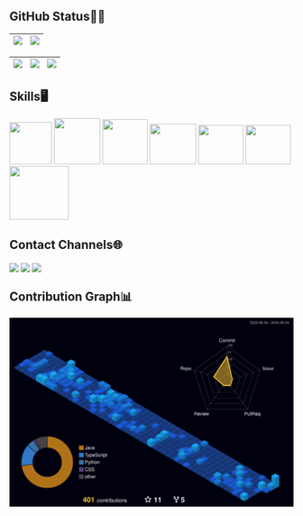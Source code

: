 ## GitHub Status👨‍💻
| ![](http://github-profile-summary-cards.vercel.app/api/cards/profile-details?username=yellowisk&theme=yeblu) | ![](http://github-profile-summary-cards.vercel.app/api/cards/productive-time?username=yellowisk&theme=yeblu&utcOffset=8) 
| :-: | :-: |

| ![](http://github-profile-summary-cards.vercel.app/api/cards/stats?username=yellowisk&theme=yeblu) | ![](http://github-profile-summary-cards.vercel.app/api/cards/repos-per-language?username=yellowisk&theme=yeblu) | ![](http://github-profile-summary-cards.vercel.app/api/cards/most-commit-language?username=yellowisk&theme=yeblu) 
| :-: | :-: | :-: |



## Skills🖥
<div>
  <img height="75" width="75" src="https://cdn.jsdelivr.net/gh/devicons/devicon@latest/icons/java/java-original.svg" />        
  <img height="82" width="82" src="https://www.ivankrizsan.se/wp-content/uploads/2019/12/spring_webflux_logo.png" />
  <img height="80" width="80" src="https://miro.medium.com/v2/resize:fit:1200/1*Klh1l7wkoG6PDPb9A5oCHQ.png" />
  <img height="72" width="82" src="https://cdn.jsdelivr.net/gh/devicons/devicon/icons/postgresql/postgresql-plain.svg" />
  <img height="70" width="80" src="https://cdn.jsdelivr.net/gh/devicons/devicon@latest/icons/python/python-original.svg" />
  <img height="70" width="80" src="https://cdn.jsdelivr.net/gh/devicons/devicon@latest/icons/typescript/typescript-original.svg" />
  <img height="95" width="105" src="https://cdn.jsdelivr.net/gh/devicons/devicon@latest/icons/docker/docker-original.svg">
</div>



## Contact Channels🌐
<div>
  <a href="https://www.instagram.com/heitor_2013/">
    <img align="center" src="https://img.shields.io/badge/Instagram-D62976?style=for-the-badge&logo=instagram&logoColor=white"></a>
  <a href="https://www.linkedin.com/in/o-heitor-almeida/">
    <img align="center" src="https://img.shields.io/badge/-LinkedIn-%230077B5?style=for-the-badge&logo=linkedin&logoColor=white"></a>
  <a href = "mailto: oheitordealmeida@gmail.com">
    <img align="center" src="https://img.shields.io/badge/Gmail-BB001B?style=for-the-badge&logo=gmail&logoColor=white" target="_blank">
  </a>
</div>

## Contribution Graph📊
![svg](./profile-3d-contrib/profile-night-view.svg)

